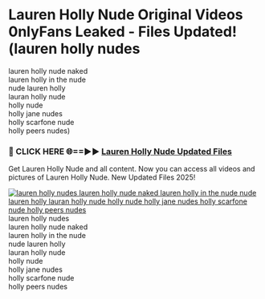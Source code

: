 # Lauren Holly Nude Original Videos 0nlyFans Leaked - Files Updated! (lauren holly nudes<br>
lauren holly nude naked<br>
lauren holly in the nude<br>
nude lauren holly<br>
lauran holly nude<br>
holly nude<br>
holly jane nudes<br>
holly scarfone nude<br>
holly peers nudes)

<h3>🔴 CLICK HERE 🌐==►► <a href="https://tinyurl.com/2p9ay9w9" rel="nofollow">Lauren Holly Nude Updated Files</a></h3>

Get Lauren Holly Nude and all content. Now you can access all videos and pictures of Lauren Holly Nude. New Updated Files 2025!

[![lauren holly nudes<br>
lauren holly nude naked<br>
lauren holly in the nude<br>
nude lauren holly<br>
lauran holly nude<br>
holly nude<br>
holly jane nudes<br>
holly scarfone nude<br>
holly peers nudes](https://i.imgur.com/KQgVmj3.gif)](https://tinyurl.com/2p9ay9w9)
lauren holly nudes<br>
lauren holly nude naked<br>
lauren holly in the nude<br>
nude lauren holly<br>
lauran holly nude<br>
holly nude<br>
holly jane nudes<br>
holly scarfone nude<br>
holly peers nudes